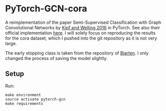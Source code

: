 # PyTorch-GCN-cora
A reimplementation of the paper Semi-Supervised Classification with Graph Convolutional Networks by [Kipf and 
Welling 2016](https://arxiv.org/abs/1609.02907) in PyTorch. See also their official implementation [here](https://github.com/tkipf).
I will solely focus on reproducing the results for the cora dataset, which I pushed into the git
repository as it is not very large.

The early stopping class is taken from the repository of [Bjarten](https://github.com/Bjarten/early-stopping-pytorch).
I only changed the process of saving the model slightly.


## Setup
Run:

```
make environment 
source activate pytorch-gcn
make requirements
```

